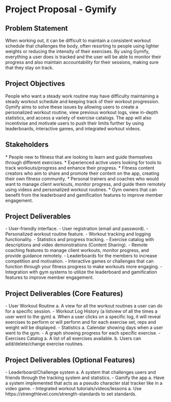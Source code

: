 <h1>Project Proposal - Gymify</h1>
<h2>Problem Statement</h2>
When working out, it can be difficult to maintain a consistent workout schedule that challenges
the body, often resorting to people using lighter weights or reducing the intensity of their
exercises. By using Gymify, everything a user does is tracked and the user will be able to
monitor their progress and also maintain accountability for their sessions, making sure that they
stay on track.
<h2>Project Objectives</h2>
People who want a steady work routine may have difficulty maintaining a steady workout
schedule and keeping track of their workout progression. Gymify aims to solve these issues by
allowing users to create a personalized workout routine, view previous workout logs, view
in-depth statistics, and access a variety of exercise catalogs. The app will also incentivise and
motivate users to push their limits further by using leaderboards, interactive games, and
integrated workout videos.
<h2>Stakeholders</h2>
<list>
* People new to fitness that are looking to learn and guide themselves through different
exercises.
* Experienced active users looking for tools to track workouts/progress and enhance their
progress.
* Fitness content creators who aim to share and promote their content on the app, creating
their own fitness community.
* Personal trainers and coaches who would want to manage client workouts, monitor
progress, and guide them remotely using videos and personalized workout routines.
* Gym owners that can benefit from the leaderboard and gamification features to improve
member engagement.
</list>
<h2>Project Deliverables</h2>
<list>
- User-friendly interface.
- User registration (email and password).
- Personalized workout routine feature.
- Workout tracking and logging functionality.
- Statistics and progress tracking.
- Exercise catalog with descriptions and video demonstrations (Content Sharing).
- Remote coaching features to manage client workouts, monitor progress, and provide
guidance remotely.
- Leaderboards for the members to increase competition and motivation.
- Interactive games or challenges that can function through your fitness progress to make
workouts more engaging.
- Integration with gym systems to utilize the leaderboard and gamification features to
improve member engagement.
</list>
<h2>Project Deliverables (Core Features)</h2>
<list>
- User Workout Routine
a. A view for all the workout routines a user can do for a specific session.
- Workout Log History (a listview of all the times a user went to the gym)
a. When a user clicks on a specific log, it will reveal exercises to perform or will
perform and for each exercise set, reps and weight will be displayed.
- Statistics
a. Calendar showing days when a user went to the gym.
- A graph showing progress for each specific exercise.
- Exercises Catalog
a. A list of all exercises available.
b. Users can add/delete/change exercise routines.
</list>
<h2>Project Deliverables (Optional Features)</h2>
<list>
- Leaderboard/Challenge system
a. A system that challenges users and friends through the tracking system and
statistics.
- Gamify the app
a. Have a system implemented that acts as a pseudo character stat tracker like in a
video game.
- Integrated workout tutorials/videos/lessons
a. Use https://strengthlevel.com/strength-standards to set standards.
</list>
